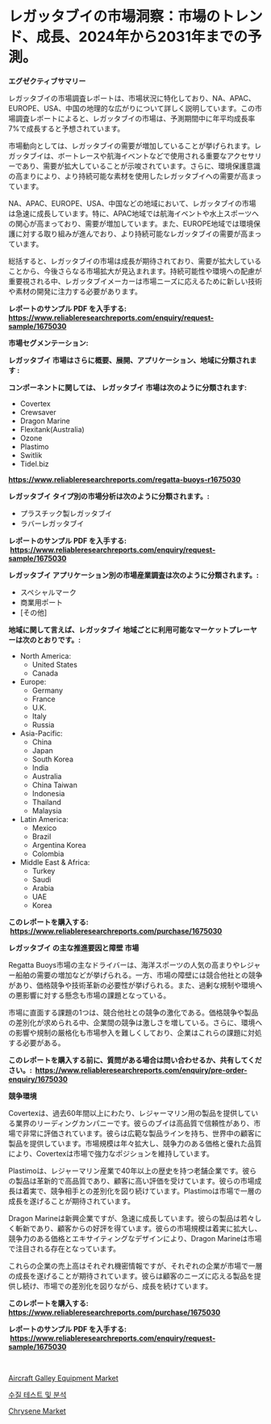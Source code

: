 <p><h1>レガッタブイの市場洞察：市場のトレンド、成長、2024年から2031年までの予測。</h1></p><p><strong>エグゼクティブサマリー</strong></p>
<p><p>レガッタブイの市場調査レポートは、市場状況に特化しており、NA、APAC、EUROPE、USA、中国の地理的な広がりについて詳しく説明しています。この市場調査レポートによると、レガッタブイの市場は、予測期間中に年平均成長率7%で成長すると予想されています。</p><p>市場動向としては、レガッタブイの需要が増加していることが挙げられます。レガッタブイは、ボートレースや航海イベントなどで使用される重要なアクセサリーであり、需要が拡大していることが示唆されています。さらに、環境保護意識の高まりにより、より持続可能な素材を使用したレガッタブイへの需要が高まっています。</p><p>NA、APAC、EUROPE、USA、中国などの地域において、レガッタブイの市場は急速に成長しています。特に、APAC地域では航海イベントや水上スポーツへの関心が高まっており、需要が増加しています。また、EUROPE地域では環境保護に対する取り組みが進んでおり、より持続可能なレガッタブイの需要が高まっています。</p><p>総括すると、レガッタブイの市場は成長が期待されており、需要が拡大していることから、今後さらなる市場拡大が見込まれます。持続可能性や環境への配慮が重要視される中、レガッタブイメーカーは市場ニーズに応えるために新しい技術や素材の開発に注力する必要があります。</p></p>
<p><strong>レポートのサンプル PDF を入手する: <a href="https://www.reliableresearchreports.com/enquiry/request-sample/1675030">https://www.reliableresearchreports.com/enquiry/request-sample/1675030</a></strong></p>
<p><strong>市場セグメンテーション:</strong></p>
<p><strong> レガッタブイ 市場はさらに概要、展開、アプリケーション、地域に分類されます :</strong></p>
<p><strong>コンポーネントに関しては、 レガッタブイ 市場は次のように分類されます: &nbsp;</strong></p>
<p><ul><li>Covertex</li><li>Crewsaver</li><li>Dragon Marine</li><li>Flexitank(Australia)</li><li>Ozone</li><li>Plastimo</li><li>Switlik</li><li>Tidel.biz</li></ul></p>
<p><strong><a href="https://www.reliableresearchreports.com/regatta-buoys-r1675030">https://www.reliableresearchreports.com/regatta-buoys-r1675030</a></strong></p>
<p><strong> レガッタブイ タイプ別の市場分析は次のように分類されます。:</strong></p>
<p><ul><li>プラスチック製レガッタブイ</li><li>ラバーレガッタブイ</li></ul></p>
<p><strong>レポートのサンプル PDF を入手する: &nbsp;<a href="https://www.reliableresearchreports.com/enquiry/request-sample/1675030">https://www.reliableresearchreports.com/enquiry/request-sample/1675030</a></strong></p>
<p><strong> レガッタブイ アプリケーション別の市場産業調査は次のように分類されます。:</strong></p>
<p><ul><li>スペシャルマーク</li><li>商業用ポート</li><li>[その他]</li></ul></p>
<p><strong>地域に関して言えば、レガッタブイ 地域ごとに利用可能なマーケットプレーヤーは次のとおりです。:</strong></p>
<p><ul>
    <li>
        North America:
        <ul>
            <li>United States</li>
            <li>Canada</li>
        </ul>
    </li>
    <li>
        Europe:
        <ul>
            <li>Germany</li>
            <li>France</li>
            <li>U.K.</li>
            <li>Italy</li>
            <li>Russia</li>
        </ul>
    </li>
    <li>
        Asia-Pacific:
        <ul>
            <li>China</li>
            <li>Japan</li>
            <li>South Korea</li>
            <li>India</li>
            <li>Australia</li>
            <li>China Taiwan</li>
            <li>Indonesia</li>
            <li>Thailand</li>
            <li>Malaysia</li>
        </ul>
    </li>
    <li>
        Latin America:
        <ul>
            <li>Mexico</li>
            <li>Brazil</li>
            <li>Argentina Korea</li>
            <li>Colombia</li>
        </ul>
    </li>
    <li>
        Middle East & Africa:
        <ul>
            <li>Turkey</li>
            <li>Saudi</li>
            <li>Arabia</li>
            <li>UAE</li>
            <li>Korea</li>
        </ul>
    </li>
    </ul></p>
<p><strong>このレポートを購入する: &nbsp;<a href="https://www.reliableresearchreports.com/purchase/1675030">https://www.reliableresearchreports.com/purchase/1675030</a></strong></p>
<p><strong>レガッタブイ の主な推進要因と障壁 市場</strong></p>
<p><p>Regatta Buoys市場の主なドライバーは、海洋スポーツの人気の高まりやレジャー船舶の需要の増加などが挙げられる。一方、市場の障壁には競合他社との競争があり、価格競争や技術革新の必要性が挙げられる。また、過剰な規制や環境への悪影響に対する懸念も市場の課題となっている。</p><p>市場に直面する課題の1つは、競合他社との競争の激化である。価格競争や製品の差別化が求められる中、企業間の競争は激しさを増している。さらに、環境への影響や規制の厳格化も市場参入を難しくしており、企業はこれらの課題に対処する必要がある。</p></p>
<p><strong>このレポートを購入する前に、質問がある場合は問い合わせるか、共有してください。:&nbsp; <a href="https://www.reliableresearchreports.com/enquiry/pre-order-enquiry/1675030">https://www.reliableresearchreports.com/enquiry/pre-order-enquiry/1675030</a></strong></p>
<p><strong>競争環境</strong></p>
<p><p>Covertexは、過去60年間以上にわたり、レジャーマリン用の製品を提供している業界のリーディングカンパニーです。彼らのブイは高品質で信頼性があり、市場で非常に評価されています。彼らは広範な製品ラインを持ち、世界中の顧客に製品を提供しています。市場規模は年々拡大し、競争力のある価格と優れた品質により、Covertexは市場で強力なポジションを維持しています。</p><p>Plastimoは、レジャーマリン産業で40年以上の歴史を持つ老舗企業です。彼らの製品は革新的で高品質であり、顧客に高い評価を受けています。彼らの市場成長は着実で、競争相手との差別化を図り続けています。Plastimoは市場で一層の成長を遂げることが期待されています。</p><p>Dragon Marineは新興企業ですが、急速に成長しています。彼らの製品は若々しく斬新であり、顧客からの好評を得ています。彼らの市場規模は着実に拡大し、競争力のある価格とエキサイティングなデザインにより、Dragon Marineは市場で注目される存在となっています。</p><p>これらの企業の売上高はそれぞれ機密情報ですが、それぞれの企業が市場で一層の成長を遂げることが期待されています。彼らは顧客のニーズに応える製品を提供し続け、市場での差別化を図りながら、成長を続けています。</p></p>
<p><strong>このレポートを購入する: &nbsp; <a href="https://www.reliableresearchreports.com/purchase/1675030">https://www.reliableresearchreports.com/purchase/1675030</a></strong></p>
<p><strong>レポートのサンプル PDF を入手する: &nbsp;<a href="https://www.reliableresearchreports.com/enquiry/request-sample/1675030">https://www.reliableresearchreports.com/enquiry/request-sample/1675030</a></strong><strong></strong></p>
<p>&nbsp;</p>
<p><p><a href="https://github.com/kathiaseamanalvaradovlprc2h/Market-Research-Report-List-2/blob/main/aircraft-galley-equipment-market.md">Aircraft Galley Equipment Market</a></p><p><a href="https://github.com/royErdmtyan906778/Market-Research-Report-List-1/blob/main/742085220782.md">수질 테스트 및 분석</a></p><p><a href="https://zircon-bluebell-299.notion.site/Chrysene-Market-Size-Global-Industry-Overview-Market-Segmentation-and-Forecast-2024-to-2031-75e59ff7b75c414cb891a68b7692a72b">Chrysene Market</a></p></p>